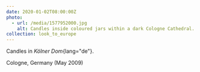 ```yaml
---
date: 2020-01-02T08:00:00Z
photo:
  - url: /media/1577952000.jpg
    alt: Candles inside coloured jars within a dark Cologne Cathedral.
collection: look_to_europe
---
```

Candles in *Kölner Dom*{lang="de"}.

Cologne, Germany (May 2009)
